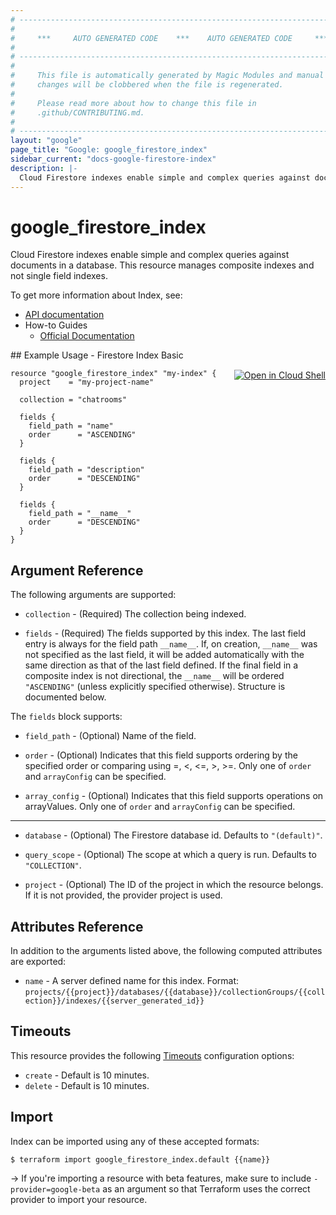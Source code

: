 ```yaml
---
# ----------------------------------------------------------------------------
#
#     ***     AUTO GENERATED CODE    ***    AUTO GENERATED CODE     ***
#
# ----------------------------------------------------------------------------
#
#     This file is automatically generated by Magic Modules and manual
#     changes will be clobbered when the file is regenerated.
#
#     Please read more about how to change this file in
#     .github/CONTRIBUTING.md.
#
# ----------------------------------------------------------------------------
layout: "google"
page_title: "Google: google_firestore_index"
sidebar_current: "docs-google-firestore-index"
description: |-
  Cloud Firestore indexes enable simple and complex queries against documents in a database.
---
```


# google\_firestore\_index

Cloud Firestore indexes enable simple and complex queries against documents in a database.
 This resource manages composite indexes and not single
field indexes.


To get more information about Index, see:

* [API documentation](https://cloud.google.com/firestore/docs/reference/rest/v1/projects.databases.collectionGroups.indexes)
* How-to Guides
    * [Official Documentation](https://cloud.google.com/firestore/docs/query-data/indexing)

<div class = "oics-button" style="float: right; margin: 0 0 -15px">
  <a href="https://console.cloud.google.com/cloudshell/open?cloudshell_git_repo=https%3A%2F%2Fgithub.com%2Fterraform-google-modules%2Fdocs-examples.git&cloudshell_working_dir=firestore_index_basic&cloudshell_image=gcr.io%2Fgraphite-cloud-shell-images%2Fterraform%3Alatest&open_in_editor=main.tf&cloudshell_print=.%2Fmotd&cloudshell_tutorial=.%2Ftutorial.md" target="_blank">
    <img alt="Open in Cloud Shell" src="//gstatic.com/cloudssh/images/open-btn.svg" style="max-height: 44px; margin: 32px auto; max-width: 100%;">
  </a>
</div>
## Example Usage - Firestore Index Basic


```hcl
resource "google_firestore_index" "my-index" {
  project    = "my-project-name"

  collection = "chatrooms"

  fields {
    field_path = "name"
    order      = "ASCENDING"
  }

  fields {
    field_path = "description"
    order      = "DESCENDING"
  }

  fields {
    field_path = "__name__"
    order      = "DESCENDING"
  }
}
```

## Argument Reference

The following arguments are supported:


* `collection` -
  (Required)
  The collection being indexed.

* `fields` -
  (Required)
  The fields supported by this index. The last field entry is always for
  the field path `__name__`. If, on creation, `__name__` was not
  specified as the last field, it will be added automatically with the
  same direction as that of the last field defined. If the final field
  in a composite index is not directional, the `__name__` will be
  ordered `"ASCENDING"` (unless explicitly specified otherwise).  Structure is documented below.


The `fields` block supports:

* `field_path` -
  (Optional)
  Name of the field.

* `order` -
  (Optional)
  Indicates that this field supports ordering by the specified order or comparing using =, <, <=, >, >=.
  Only one of `order` and `arrayConfig` can be specified.

* `array_config` -
  (Optional)
  Indicates that this field supports operations on arrayValues. Only one of `order` and `arrayConfig` can
  be specified.

- - -


* `database` -
  (Optional)
  The Firestore database id. Defaults to `"(default)"`.

* `query_scope` -
  (Optional)
  The scope at which a query is run. Defaults to `"COLLECTION"`.

* `project` - (Optional) The ID of the project in which the resource belongs.
    If it is not provided, the provider project is used.


## Attributes Reference

In addition to the arguments listed above, the following computed attributes are exported:


* `name` -
  A server defined name for this index. Format:
  `projects/{{project}}/databases/{{database}}/collectionGroups/{{collection}}/indexes/{{server_generated_id}}`


## Timeouts

This resource provides the following
[Timeouts](/docs/configuration/resources.html#timeouts) configuration options:

- `create` - Default is 10 minutes.
- `delete` - Default is 10 minutes.

## Import

Index can be imported using any of these accepted formats:

```
$ terraform import google_firestore_index.default {{name}}
```

-> If you're importing a resource with beta features, make sure to include `-provider=google-beta`
as an argument so that Terraform uses the correct provider to import your resource.
